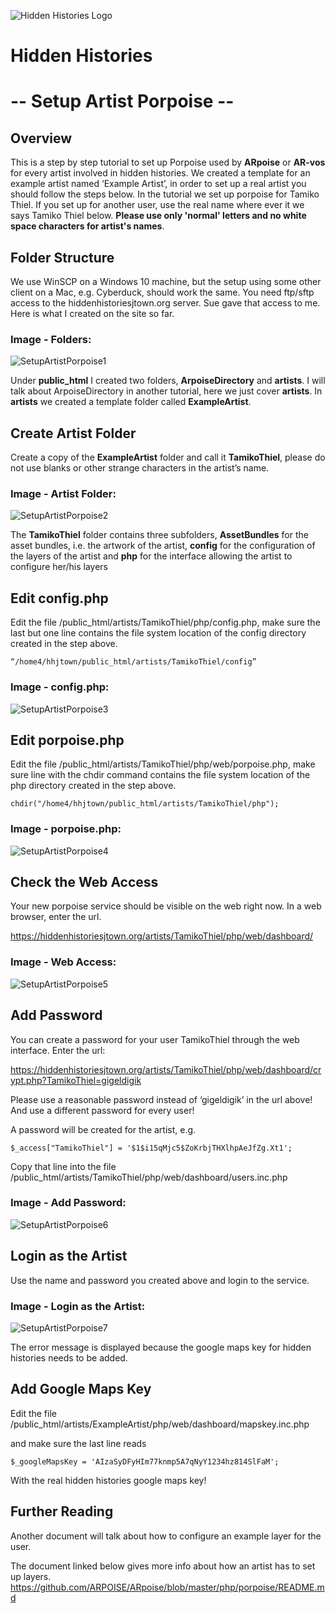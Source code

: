 ![Hidden Histories Logo](/images/hiddenhistories-logo.png)
# Hidden Histories
# -- Setup Artist Porpoise --
## Overview
This is a step by step tutorial to set up Porpoise used by **ARpoise** or **AR-vos** for every artist involved in hidden histories.
We created a template for an example artist named ‘Example Artist’, in order to set up a real artist you should follow the steps below.
In the tutorial we set up porpoise for Tamiko Thiel. If you set up for another user, use the real name where ever it we says Tamiko Thiel below. **Please use only 'normal' letters and no white space characters for artist's names**.

## Folder Structure
We use WinSCP on a Windows 10 machine, but the setup using some other client on a Mac, e.g. Cyberduck, should work the same.
You need ftp/sftp access to the hiddenhistoriesjtown.org server. Sue gave that access to me.
Here is what I created on the site so far.
### Image - Folders:
![SetupArtistPorpoise1](/administration/images/SetupArtistPorpoise1.PNG)

Under **public_html** I created two folders, **ArpoiseDirectory** and **artists**.
I will talk about ArpoiseDirectory in another tutorial,
here we just cover **artists**. In **artists** we created a template folder called **ExampleArtist**.

## Create Artist Folder
Create a copy of the **ExampleArtist** folder and call it **TamikoThiel**, please do not use blanks or other strange characters in the artist’s name.
### Image - Artist Folder:
![SetupArtistPorpoise2](/administration/images/SetupArtistPorpoise2.PNG)

The **TamikoThiel** folder contains three subfolders, **AssetBundles** for the asset bundles, i.e. the artwork of the artist,
**config** for the configuration of the layers of the artist
and **php** for the interface allowing the artist to configure her/his layers

## Edit config.php
Edit the file /public_html/artists/TamikoThiel/php/config.php,
make sure the last but one line contains the file system location of the config directory created in the step above.
```
“/home4/hhjtown/public_html/artists/TamikoThiel/config”
```
### Image - config.php:
![SetupArtistPorpoise3](/administration/images/SetupArtistPorpoise3.PNG)

## Edit porpoise.php
Edit the file /public_html/artists/TamikoThiel/php/web/porpoise.php,
make sure line with the chdir command contains the file system location of the php directory created in the step above.
```
chdir("/home4/hhjtown/public_html/artists/TamikoThiel/php");
```
### Image - porpoise.php:
![SetupArtistPorpoise4](/administration/images/SetupArtistPorpoise4.PNG)

## Check the Web Access
Your new porpoise service should be visible on the web right now. In a web browser, enter the url.

https://hiddenhistoriesjtown.org/artists/TamikoThiel/php/web/dashboard/

### Image - Web Access:
![SetupArtistPorpoise5](/administration/images/SetupArtistPorpoise5.PNG)

## Add Password
You can create a password for your user TamikoThiel through the web interface. Enter the url:

https://hiddenhistoriesjtown.org/artists/TamikoThiel/php/web/dashboard/crypt.php?TamikoThiel=gigeldigik

Please use a reasonable password instead of ‘gigeldigik’ in the url above! And use a different password for every user!

A password will be created for the artist, e.g.
```
$_access["TamikoThiel"] = '$1$i15qMjc5$ZoKrbjTHXlhpAeJfZg.Xt1';
```
Copy that line into the file /public_html/artists/TamikoThiel/php/web/dashboard/users.inc.php
### Image - Add Password:
![SetupArtistPorpoise6](/administration/images/SetupArtistPorpoise6.PNG)

## Login as the Artist
Use the name and password you created above and login to the service.
### Image - Login as the Artist:
![SetupArtistPorpoise7](/administration/images/SetupArtistPorpoise7.PNG)

The error message is displayed because the google maps key for hidden histories needs to be added.

## Add Google Maps Key
Edit the file /public_html/artists/ExampleArtist/php/web/dashboard/mapskey.inc.php

and make sure the last line reads
```
$_googleMapsKey = 'AIzaSyDFyHIm77knmp5A7qNyY1234hz814SlFaM';
```
With the real hidden histories google maps key!

## Further Reading
Another document will talk about how to configure an example layer for the user.

The document linked below gives more info about how an artist has to set up layers.
https://github.com/ARPOISE/ARpoise/blob/master/php/porpoise/README.md


